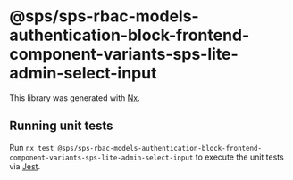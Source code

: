# @sps/sps-rbac-models-authentication-block-frontend-component-variants-sps-lite-admin-select-input

This library was generated with [Nx](https://nx.dev).

## Running unit tests

Run `nx test @sps/sps-rbac-models-authentication-block-frontend-component-variants-sps-lite-admin-select-input` to execute the unit tests via [Jest](https://jestjs.io).
